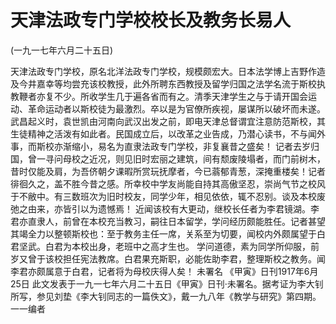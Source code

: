 # 天津法政专门学校校长及教务长易人

(一九一七年六月二十五日)

天津法政专门学校，原名北洋法政专门学校，规模颇宏大。日本法学博上吉野作造及今井嘉幸等均尝充该校教授，此外所聘东西教授及留学归国之法学名流于斯校执教鞭者亦复不少。所收学生几于遍各省而有之。清季天津学生之与于请开国会运动、革命运动者以斯校徒为最激烈。卒以是为官僚所疾视，屡谋所以破坏而未遂。武昌起义时，袁世凯由河南向武汉出发之前，即电天津总督谓宜注意防范斯校，其生徒精神之活泼有如此者。民国成立后，以改革之业告成，乃潜心读书，不与闻外事，而斯校亦渐缩小，易名为直隶法政专门学校，非复襄昔之盛矣！
记者去岁归国，曾一寻问母校之近况，则见旧时宏丽之建筑，间有颓废陵塌者，而门前树木，昔时仅能及肩，为吾侪朝夕课暇所赏玩抚摩者，今已蓊郁青葱，深掩重楼矣！记者徘徊久之，盖不胜今昔之感。所幸校中学友尚能自持其高傲坚忍，崇尚气节之校风于不敝中。有三数班次为旧时校友，同学少年，相见依依，辄不忍别。谈及本校废弛之由来，亦皆引以为遗憾焉！
近闻该校有大更动，继校长任者为李君镜湖。李君亦直隶人，前曾在本校充当教习，嗣往日本留学，学问经历颇能胜任。记者甚望其竭全力以整顿斯校也：至于教务主任一席，关系至为切要，闻校内外颇属望于白君坚武。白君为本校出身，老班中之高才生也。
学问道德，素为同学所仰服，前岁又曾于该校担任宪法教席。白君果充斯职，必能佐助李君，整理斯校之教务。闻李君亦颇属意于白君，记者将为母校庆得人矣！
未署名
《甲寅》日刊1917年6月25日
此文发表于一九一七年六月二十五日《甲寅》日刊·未署名。据考证为李大钊所写，参见刘垫《李大钊同志的一篇佚文》，戴一九八年《教学与研究》第四期。一一编者


